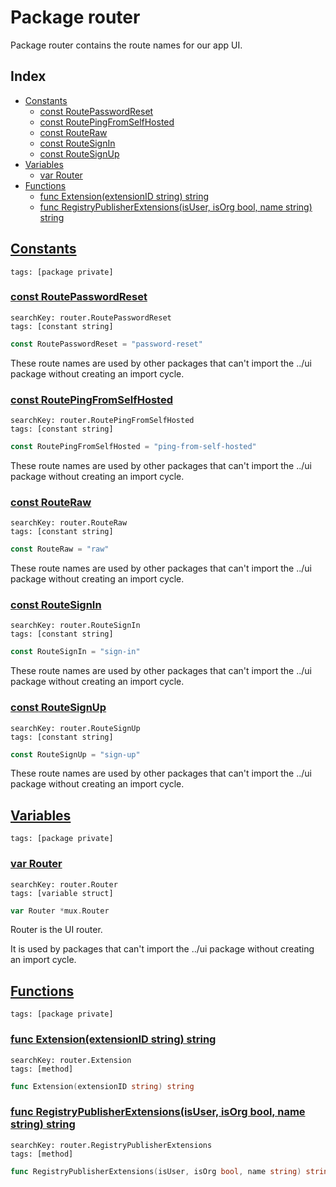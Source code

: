 # Package router

Package router contains the route names for our app UI. 

## Index

* [Constants](#const)
    * [const RoutePasswordReset](#RoutePasswordReset)
    * [const RoutePingFromSelfHosted](#RoutePingFromSelfHosted)
    * [const RouteRaw](#RouteRaw)
    * [const RouteSignIn](#RouteSignIn)
    * [const RouteSignUp](#RouteSignUp)
* [Variables](#var)
    * [var Router](#Router)
* [Functions](#func)
    * [func Extension(extensionID string) string](#Extension)
    * [func RegistryPublisherExtensions(isUser, isOrg bool, name string) string](#RegistryPublisherExtensions)


## <a id="const" href="#const">Constants</a>

```
tags: [package private]
```

### <a id="RoutePasswordReset" href="#RoutePasswordReset">const RoutePasswordReset</a>

```
searchKey: router.RoutePasswordReset
tags: [constant string]
```

```Go
const RoutePasswordReset = "password-reset"
```

These route names are used by other packages that can't import the ../ui package without creating an import cycle. 

### <a id="RoutePingFromSelfHosted" href="#RoutePingFromSelfHosted">const RoutePingFromSelfHosted</a>

```
searchKey: router.RoutePingFromSelfHosted
tags: [constant string]
```

```Go
const RoutePingFromSelfHosted = "ping-from-self-hosted"
```

These route names are used by other packages that can't import the ../ui package without creating an import cycle. 

### <a id="RouteRaw" href="#RouteRaw">const RouteRaw</a>

```
searchKey: router.RouteRaw
tags: [constant string]
```

```Go
const RouteRaw = "raw"
```

These route names are used by other packages that can't import the ../ui package without creating an import cycle. 

### <a id="RouteSignIn" href="#RouteSignIn">const RouteSignIn</a>

```
searchKey: router.RouteSignIn
tags: [constant string]
```

```Go
const RouteSignIn = "sign-in"
```

These route names are used by other packages that can't import the ../ui package without creating an import cycle. 

### <a id="RouteSignUp" href="#RouteSignUp">const RouteSignUp</a>

```
searchKey: router.RouteSignUp
tags: [constant string]
```

```Go
const RouteSignUp = "sign-up"
```

These route names are used by other packages that can't import the ../ui package without creating an import cycle. 

## <a id="var" href="#var">Variables</a>

```
tags: [package private]
```

### <a id="Router" href="#Router">var Router</a>

```
searchKey: router.Router
tags: [variable struct]
```

```Go
var Router *mux.Router
```

Router is the UI router. 

It is used by packages that can't import the ../ui package without creating an import cycle. 

## <a id="func" href="#func">Functions</a>

```
tags: [package private]
```

### <a id="Extension" href="#Extension">func Extension(extensionID string) string</a>

```
searchKey: router.Extension
tags: [method]
```

```Go
func Extension(extensionID string) string
```

### <a id="RegistryPublisherExtensions" href="#RegistryPublisherExtensions">func RegistryPublisherExtensions(isUser, isOrg bool, name string) string</a>

```
searchKey: router.RegistryPublisherExtensions
tags: [method]
```

```Go
func RegistryPublisherExtensions(isUser, isOrg bool, name string) string
```

